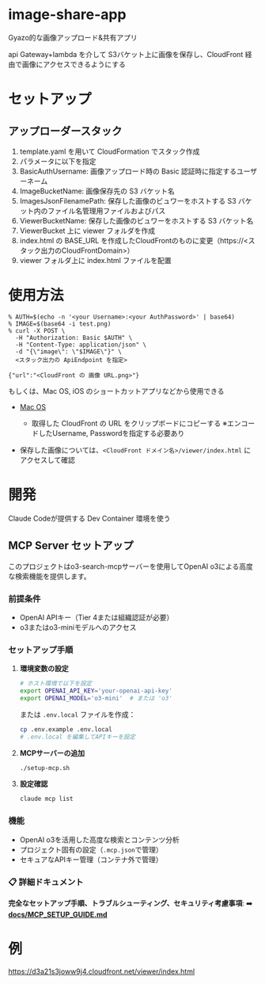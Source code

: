 # image-share-app

Gyazo的な画像アップロード&共有アプリ

api Gateway+lambda を介して S3バケット上に画像を保存し、CloudFront 経由で画像にアクセスできるようにする


# セットアップ

## アップローダースタック

1. template.yaml を用いて CloudFormation でスタック作成
2. パラメータに以下を指定
  3. BasicAuthUsername: 画像アップロード時の Basic 認証時に指定するユーザーネーム
  4. ImageBucketName: 画像保存先の S3 バケット名
  5. ImagesJsonFilenamePath: 保存した画像のビュワーをホストする S3 バケット内のファイル名管理用ファイルおよびパス
  6. ViewerBucketName: 保存した画像のビュワーをホストする S3 バケット名
7. ViewerBucket 上に viewer フォルダを作成
  8. index.html の BASE_URL を作成したCloudFrontのものに変更（https://<スタック出力のCloudFrontDomain>）
  9. viewer フォルダ上に index.html ファイルを配置


# 使用方法
```
% AUTH=$(echo -n '<your Username>:<your AuthPassword>' | base64)
% IMAGE=$(base64 -i test.png)
% curl -X POST \
  -H "Authorization: Basic $AUTH" \
  -H "Content-Type: application/json" \
  -d "{\"image\": \"$IMAGE\"}" \
  <スタック出力の ApiEndpoint を指定>

{"url":"<CloudFront の 画像 URL.png>"}
```

もしくは、Mac OS, iOS のショートカットアプリなどから使用できる

- [Mac OS](https://www.icloud.com/shortcuts/e03d33432d5a432e97b38d9063327115)
    - 取得した CloudFront の URL をクリップボードにコピーする
※エンコードしたUsername, Passwordを指定する必要あり

- 保存した画像については、`<CloudFront ドメイン名>/viewer/index.html` にアクセスして確認

# 開発

Claude Codeが提供する Dev Container 環境を使う

## MCP Server セットアップ

このプロジェクトはo3-search-mcpサーバーを使用してOpenAI o3による高度な検索機能を提供します。

### 前提条件
- OpenAI APIキー（Tier 4または組織認証が必要）
- o3またはo3-miniモデルへのアクセス

### セットアップ手順

1. **環境変数の設定**
   ```bash
   # ホスト環境で以下を設定
   export OPENAI_API_KEY='your-openai-api-key'
   export OPENAI_MODEL='o3-mini'  # または 'o3'
   ```

   または `.env.local` ファイルを作成：
   ```bash
   cp .env.example .env.local
   # .env.local を編集してAPIキーを設定
   ```

2. **MCPサーバーの追加**
   ```bash
   ./setup-mcp.sh
   ```

3. **設定確認**
   ```bash
   claude mcp list
   ```

### 機能
- OpenAI o3を活用した高度な検索とコンテンツ分析
- プロジェクト固有の設定（`.mcp.json`で管理）
- セキュアなAPIキー管理（コンテナ外で管理）

### 📋 詳細ドキュメント
**完全なセットアップ手順、トラブルシューティング、セキュリティ考慮事項**:
➡️ **[docs/MCP_SETUP_GUIDE.md](docs/MCP_SETUP_GUIDE.md)**

# 例
https://d3a21s3joww9j4.cloudfront.net/viewer/index.html
